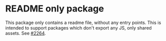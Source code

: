 # README only package

This package only contains a readme file, without any entry points. This is intended to support
packages which don't export any JS, only shared assets. See [#2264](https://github.com/TypeStrong/typedoc/issues/2264).
